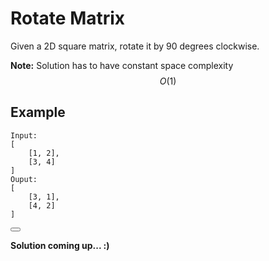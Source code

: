 # Rotate Matrix

Given a 2D square matrix, rotate it by 90 degrees clockwise. 

**Note:** Solution has to have constant space complexity $$O(1)$$

## Example

```
Input:
[
    [1, 2],
    [3, 4]
]
Ouput:
[
    [3, 1],
    [4, 2]
]
```

<button class="section" target="solution" show="Show solution" hide="Hide solution"></button>

<!--sec data-title="Solution" data-id="solution" data-show=false ces-->

**Solution coming up... :)**

<!--endsec-->